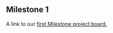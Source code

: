 ## Milestone 1
A link to our [first Milestone project board.](https://github.com/bowride/bowride/projects/1)
